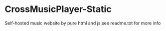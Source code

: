 # CrossMusicPlayer-Static
Self-hosted music website by pure html and js,see readme.txt for more info
